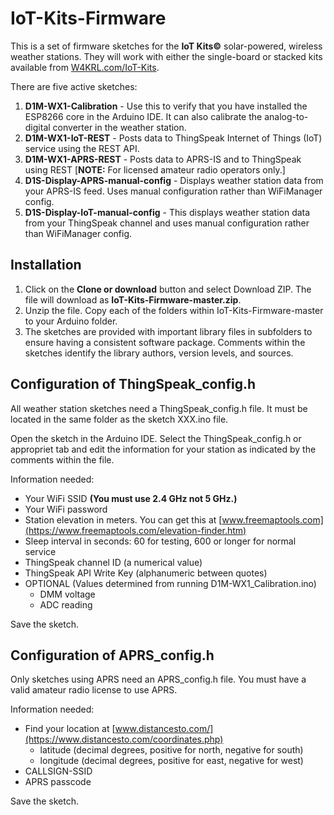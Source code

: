 # IoT-Kits-Firmware
This is a set of firmware sketches for the **IoT Kits©** solar-powered, wireless weather stations. They will work with either the single-board or stacked kits available from [W4KRL.com/IoT-Kits](https://w4krl.com/iot-kits/).

There are five active sketches:
1. **D1M-WX1-Calibration** - Use this to verify that you have installed the ESP8266 core in the Arduino IDE. It can also calibrate the analog-to-digital converter in the weather station.
2. **D1M-WX1-IoT-REST** - Posts data to ThingSpeak Internet of Things (IoT) service using the REST API.
3. **D1M-WX1-APRS-REST** - Posts data to APRS-IS and to ThingSpeak using REST [**NOTE:** For licensed amateur radio operators only.]
4. **D1S-Display-APRS-manual-config** - Displays weather station data from your APRS-IS feed. Uses manual configuration rather than WiFiManager config.
5. **D1S-Display-IoT-manual-config** - This displays weather station data from your ThingSpeak channel and uses manual configuration rather than WiFiManager config.

## Installation
1. Click on the **Clone or download** button and select Download ZIP. The file will download as **IoT-Kits-Firmware-master.zip**. 
2. Unzip the file. Copy each of the folders within IoT-Kits-Firmware-master to your Arduino folder.
3. The sketches are provided with important library files in subfolders to ensure having a consistent software package. Comments within the sketches identify the library authors, version levels, and sources.

## Configuration of ThingSpeak_config.h
All weather station sketches need a ThingSpeak_config.h file. It must be located in the same folder as the sketch XXX.ino file.

Open the sketch in the Arduino IDE. Select the ThingSpeak_config.h or appropriet tab and edit the information for your station as indicated by the comments within the file. 

Information needed:
- Your WiFi SSID **(You must use 2.4 GHz not 5 GHz.)**
- Your WiFi password
- Station elevation in meters. You can get this at [www.freemaptools.com](https://www.freemaptools.com/elevation-finder.htm)
- Sleep interval in seconds: 60 for testing, 600 or longer for normal service
- ThingSpeak channel ID (a numerical value)
- ThingSpeak API Write Key (alphanumeric between quotes)
- OPTIONAL (Values determined from running D1M-WX1_Calibration.ino)
  - DMM voltage
  - ADC reading

Save the sketch.

## Configuration of APRS_config.h
Only sketches using APRS need an APRS_config.h file. You must have a valid amateur radio license to use APRS.

Information needed:
- Find your location at [www.distancesto.com/](https://www.distancesto.com/coordinates.php)
  - latitude (decimal degrees, positive for north, negative for south)
  - longitude (decimal degrees, positive for east, negative for west)
- CALLSIGN-SSID
- APRS passcode

Save the sketch.
